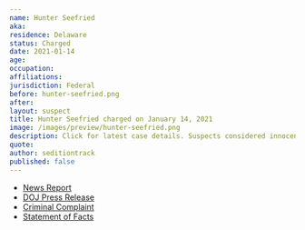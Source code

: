 ```yaml
---
name: Hunter Seefried
aka:
residence: Delaware
status: Charged
date: 2021-01-14
age:
occupation:
affiliations:
jurisdiction: Federal
before: hunter-seefried.png
after:
layout: suspect
title: Hunter Seefried charged on January 14, 2021
image: /images/preview/hunter-seefried.png
description: Click for latest case details. Suspects considered innocent until proven guilty.
quote:
author: seditiontrack
published: false
---
```


- [News Report](https://www.delawareonline.com/story/news/2021/01/14/delaware-father-son-arrested-involvement-capitol-riot-kevin-seefried-confederate-flag/4160104001/)
- [DOJ Press Release](https://www.justice.gov/usao-dc/pr/two-delaware-men-charged-federal-court-following-events-united-states-capitol)
- [Criminal Complaint](https://extremism.gwu.edu/sites/g/files/zaxdzs2191/f/Kevin%20and%20Hunter%20Seefried%20Criminal%20Complaint.pdf)
- [Statement of Facts](https://www.justice.gov/usao-dc/press-release/file/1354306/download)
